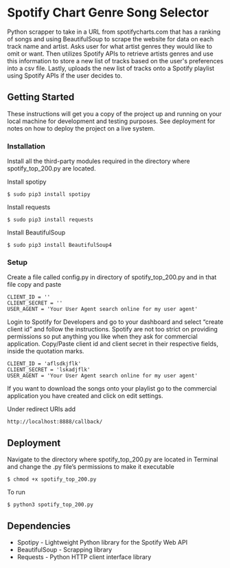# Spotify Chart Genre Song Selector

Python scrapper to take in a URL from spotifycharts.com that has a ranking of songs and using BeautifulSoup to scrape the website for data on each track name and artist. Asks user for what artist genres they would like to omit or want. Then utilizes Spotify APIs to retrieve artists genres and use this information to store a new list of tracks based on the user's preferences into a csv file. Lastly, uploads the new list of tracks onto a Spotify playlist using Spotify APIs if the user decides to.

## Getting Started

These instructions will get you a copy of the project up and running on your local machine for development and testing purposes. See deployment for notes on how to deploy the project on a live system. 

### Installation

Install all the third-party modules required in the directory where spotify_top_200.py are located.

Install spotipy
```
$ sudo pip3 install spotipy
```
Install requests
```
$ sudo pip3 install requests
```
Install BeautifulSoup
```
$ sudo pip3 install BeautifulSoup4
```

### Setup

Create a file called config.py in directory of spotify_top_200.py and in that file copy and paste
```
CLIENT_ID = ''
CLIENT_SECRET = ''
USER_AGENT = 'Your User Agent search online for my user agent'
```
Login to Spotify for Developers and go to your dashboard and select “create client id” and follow the instructions. Spotify are not too strict on providing permissions so put anything you like when they ask for commercial application. 
Copy/Paste client id and client secret in their respective fields, inside the quotation marks.
```
CLIENT_ID = 'aflsdkjflk'
CLIENT_SECRET = 'lskadjflk'
USER_AGENT = 'Your User Agent search online for my user agent'
```
If you want to download the songs onto your playlist go to the commercial application you have created and click on edit settings. 

Under redirect URIs add
```
http://localhost:8888/callback/
```

## Deployment

Navigate to the directory where spotify_top_200.py are located in Terminal and change the .py file’s permissions to make it executable

```
$ chmod +x spotify_top_200.py
```

To run

```
$ python3 spotify_top_200.py
```

## Dependencies

* Spotipy - Lightweight Python library for the Spotify Web API
* BeautifulSoup - Scrapping library
* Requests - Python HTTP client interface library






